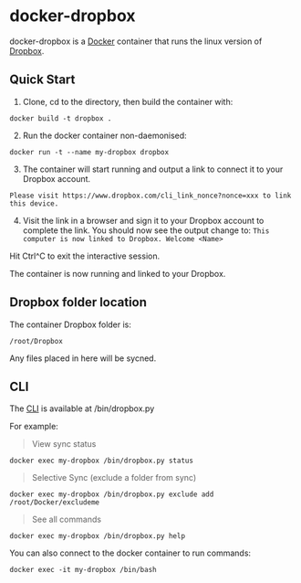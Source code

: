 # docker-dropbox

docker-dropbox is a [Docker][1] container that runs the linux version of [Dropbox][2].

## Quick Start

1. Clone, cd to the directory, then build the container with:

 `docker build -t dropbox .`

2. Run the docker container non-daemonised:

 `docker run -t --name my-dropbox dropbox`

3. The container will start running and output a link to connect it to your Dropbox account.

 ```This computer isn't linked to any Dropbox account...
Please visit https://www.dropbox.com/cli_link_nonce?nonce=xxx to link this device.
```

4. Visit the link in a browser and sign it to your Dropbox account to complete the link. You should now see the output change to:
`This computer is now linked to Dropbox. Welcome <Name>`

Hit Ctrl^C to exit the interactive session.

The container is now running and linked to your Dropbox. 

## Dropbox folder location
The container Dropbox folder is:

`/root/Dropbox`

Any files placed in here will be sycned.

## CLI
The [CLI][3] is available at /bin/dropbox.py

For example:

> View sync status

`docker exec my-dropbox /bin/dropbox.py status`

> Selective Sync (exclude a folder from sync)

`docker exec my-dropbox /bin/dropbox.py exclude add /root/Docker/excludeme`

> See all commands

`docker exec my-dropbox /bin/dropbox.py help`

You can also connect to the docker container to run commands:

`docker exec -it my-dropbox /bin/bash`

 [1]: https://www.docker.com/
 [2]: https://www.dropbox.com/
 [3]: http://www.dropboxwiki.com/tips-and-tricks/using-the-official-dropbox-command-line-interface-cli
